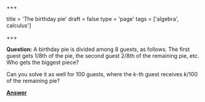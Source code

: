 +++

title = 'The birthday pie'
draft = false
type = 'page'
tags = ['algebra', calculus']

+++

**Question:** A birthday pie is divided among 8 guests, as follows. The first guest gets 1/8th of the pie, the second guest 2/8th of the remaining pie, etc. Who gets the biggest piece?

Can you solve it as well for 100 guests, where the $k$-th guest receives $k/100$ of the remaining pie?

[**Answer**](/puzzles/birthday_pie_answer/)